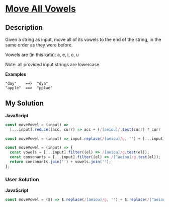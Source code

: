 # [Move All Vowels](https://www.codewars.com/kata/56bf3287b5106eb10f000899)

## Description

Given a string as input, move all of its vowels to the end of the string, in the same order as they were before.

Vowels are (in this kata): a, e, i, o, u

Note: all provided input strings are lowercase.

**Examples**

```
"day"    ==>  "dya"
"apple"  ==>  "pplae"
```

## My Solution

**JavaScript**

```js
const moveVowel = (input) =>
  [...input].reduce((acc, curr) => acc + (/[aeiou]/.test(curr) ? curr : ''), input.replace(/[aeiou]/g, ''));
```

```js
const moveVowel = (input) => input.replace(/[aeiou]/g, '') + [...input].filter((el) => /[aeiou]/g.test(el)).join('');
```

```js
const moveVowel = (input) => {
  const vowels = [...input].filter((el) => /[aeiou]/g.test(el));
  const consonants = [...input].filter((el) => /[^aeiou]/g.test(el));
  return consonants.join('') + vowels.join('');
};
```

### User Solution

**JavaScript**

```js
const moveVowel = ($) => $.replace(/[aeiou]/g, '') + $.replace(/[^aeiou]/g, '');
```
